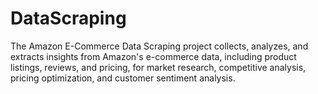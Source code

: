 # DataScraping
The Amazon E-Commerce Data Scraping project collects, analyzes, and extracts insights from Amazon's e-commerce data, including product listings, reviews, and pricing, for market research, competitive analysis, pricing optimization, and customer sentiment analysis.
